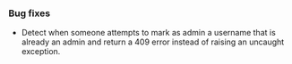 ### Bug fixes

- Detect when someone attempts to mark as admin a username that is already an admin and return a 409 error instead of raising an uncaught exception.
